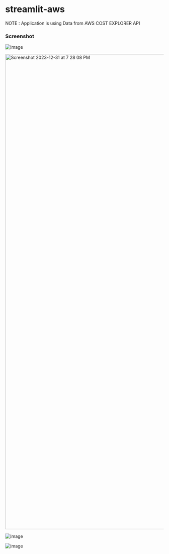 # streamlit-aws

NOTE : Application is using Data from AWS COST EXPLORER API

### Screenshot


![image](https://github.com/RohanRusta21/AWS-Resource-Viewer/assets/110477025/24ba5cbb-a5f3-4bde-b7ed-7b6b9884111f)




<img width="1512" alt="Screenshot 2023-12-31 at 7 28 08 PM" src="https://github.com/RohanRusta21/AWS-Resource-Viewer/assets/110477025/246d552e-6017-49e9-a4f3-14d52d86486c">


![image](https://github.com/RohanRusta21/AWS-Resource-Viewer/assets/110477025/4c26079f-1e12-4636-8f33-370b9a4ab952)


![image](https://github.com/RohanRusta21/AWS-Resource-Viewer/assets/110477025/ec9afc7a-f20a-421f-94d2-52fee5c839e3)


